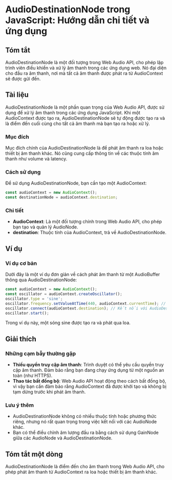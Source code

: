 <!--
Meta Description: # AudioDestinationNode trong JavaScript: Hướng dẫn chi tiết và ứng dụng ## Tóm tắt AudioDestinationNode là một đối tượng trong Web Audio API, cho phép...
Meta Keywords: thanh, audiocontext, audiodestinationnode, một, trong
-->

# AudioDestinationNode trong JavaScript: Hướng dẫn chi tiết và ứng dụng

## Tóm tắt
AudioDestinationNode là một đối tượng trong Web Audio API, cho phép lập trình viên điều khiển và xử lý âm thanh trong các ứng dụng web. Nó đại diện cho đầu ra âm thanh, nơi mà tất cả âm thanh được phát ra từ AudioContext sẽ được gửi đến.

## Tài liệu
AudioDestinationNode là một phần quan trọng của Web Audio API, được sử dụng để xử lý âm thanh trong các ứng dụng JavaScript. Khi một AudioContext được tạo ra, AudioDestinationNode sẽ tự động được tạo ra và là điểm đến cuối cùng cho tất cả âm thanh mà bạn tạo ra hoặc xử lý.

### Mục đích
Mục đích chính của AudioDestinationNode là để phát âm thanh ra loa hoặc thiết bị âm thanh khác. Nó cũng cung cấp thông tin về các thuộc tính âm thanh như volume và latency.

### Cách sử dụng
Để sử dụng AudioDestinationNode, bạn cần tạo một AudioContext:

```javascript
const audioContext = new AudioContext();
const destinationNode = audioContext.destination;
```

### Chi tiết
- **AudioContext**: Là một đối tượng chính trong Web Audio API, cho phép bạn tạo và quản lý AudioNode.
- **destination**: Thuộc tính của AudioContext, trả về AudioDestinationNode.

## Ví dụ
### Ví dụ cơ bản
Dưới đây là một ví dụ đơn giản về cách phát âm thanh từ một AudioBuffer thông qua AudioDestinationNode:

```javascript
const audioContext = new AudioContext();
const oscillator = audioContext.createOscillator();
oscillator.type = 'sine';
oscillator.frequency.setValueAtTime(440, audioContext.currentTime); // Tần số 440Hz
oscillator.connect(audioContext.destination); // Kết nối với AudioDestinationNode
oscillator.start();
```

Trong ví dụ này, một sóng sine được tạo ra và phát qua loa.

## Giải thích
### Những cạm bẫy thường gặp
- **Thiếu quyền truy cập âm thanh**: Trình duyệt có thể yêu cầu quyền truy cập âm thanh. Đảm bảo rằng bạn đang chạy ứng dụng từ một nguồn an toàn (như HTTPS).
- **Thao tác bất đồng bộ**: Web Audio API hoạt động theo cách bất đồng bộ, vì vậy bạn cần đảm bảo rằng AudioContext đã được khởi tạo và không bị tạm dừng trước khi phát âm thanh.

### Lưu ý thêm
- AudioDestinationNode không có nhiều thuộc tính hoặc phương thức riêng, nhưng nó rất quan trọng trong việc kết nối với các AudioNode khác.
- Bạn có thể điều chỉnh âm lượng đầu ra bằng cách sử dụng GainNode giữa các AudioNode và AudioDestinationNode.

## Tóm tắt một dòng
AudioDestinationNode là điểm đến cho âm thanh trong Web Audio API, cho phép phát âm thanh từ AudioContext ra loa hoặc thiết bị âm thanh khác.